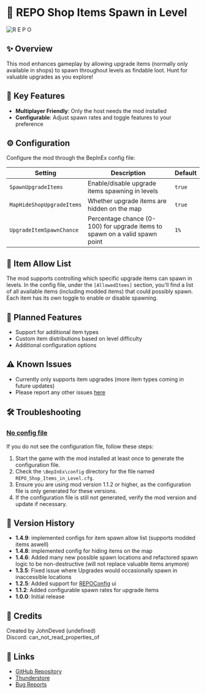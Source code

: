 # 🛒 REPO Shop Items Spawn in Level

![R E P O](https://github.com/user-attachments/assets/11f842b2-cf3f-4f8f-9df7-52eefbc8cdf7)

## ✨ Overview
This mod enhances gameplay by allowing upgrade items (normally only available in shops) to spawn throughout levels as findable loot. Hunt for valuable upgrades as you explore!

## 🔑 Key Features
- **Multiplayer Friendly**: Only the host needs the mod installed
- **Configurable**: Adjust spawn rates and toggle features to your preference

## ⚙️ Configuration
Configure the mod through the BepInEx config file:

| Setting | Description | Default |
|---------|-------------|---------|
| `SpawnUpgradeItems` | Enable/disable upgrade items spawning in levels | `true` |
| `MapHideShopUpgradeItems` | Whether upgrade items are hidden on the map | `true` |
| `UpgradeItemSpawnChance` | Percentage chance (0-100) for upgrade items to spawn on a valid spawn point | `1%` |

## 📜 Item Allow List
The mod supports controlling which specific upgrade items can spawn in levels. In the config file, under the `[AllowedItems]` section, you'll find a list of all available items (including modded items) that could possibly spawn. Each item has its own toggle to enable or disable spawning.

## 🔮 Planned Features
- Support for additional item types
- Custom item distributions based on level difficulty
- Additional configuration options

## ⚠️ Known Issues
- Currently only supports item upgrades (more item types coming in future updates)
- Please report any other issues [here](https://github.com/JohnDeved/REPO_Shop_Items_in_Level/issues)

## 🛠️ Troubleshooting

### [No config file](https://github.com/JohnDeved/REPO_Shop_Items_in_Level/issues/7)
If you do not see the configuration file, follow these steps:

1. Start the game with the mod installed at least once to generate the configuration file.
2. Check the `\BepInEx\config` directory for the file named `REPO_Shop_Items_in_Level.cfg`.
3. Ensure you are using mod version 1.1.2 or higher, as the configuration file is only generated for these versions.
4. If the configuration file is still not generated, verify the mod version and update if necessary.

## 📝 Version History
- **1.4.9**: implemented configs for item spawn allow list (supports modded items aswell)
- **1.4.8**: implemented config for hiding items on the map
- **1.4.6**: Added many new possible spawn locations and refactored spawn logic to be non-destructive (will not replace valuable items anymore)
- **1.3.5**: Fixed issue where Upgrades would occasionally spawn in inaccessible locations
- **1.2.5**: Added support for [REPOConfig](https://thunderstore.io/c/repo/p/nickklmao/REPOConfig/) ui
- **1.1.2**: Added configurable spawn rates for upgrade items
- **1.0.0**: Initial release

## 👤 Credits
Created by JohnDeved (undefined)  
Discord: can_not_read_properties_of

## 🔗 Links
- [GitHub Repository](https://github.com/JohnDeved/REPO_Shop_Items_in_Level)
- [Thunderstore](https://thunderstore.io/c/repo/p/itsUndefined/Shop_Items_Spawn_in_Level/)
- [Bug Reports](https://github.com/JohnDeved/REPO_Shop_Items_in_Level/issues)
